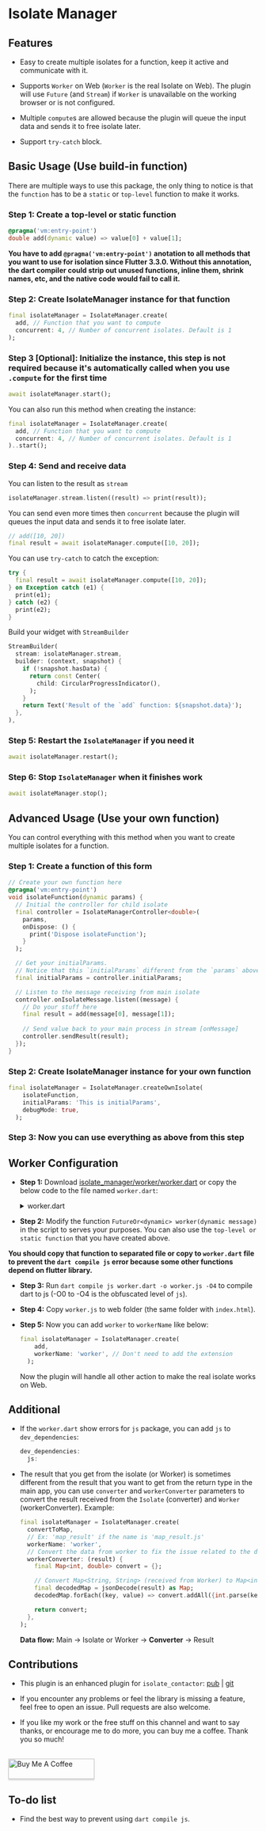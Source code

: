 # Isolate Manager

## **Features**

* Easy to create multiple isolates for a function, keep it active and communicate with it.

* Supports `Worker` on Web (`Worker` is the real Isolate on Web). The plugin will use `Future` (and `Stream`) if `Worker` is unavailable on the working browser or is not configured.

* Multiple `compute`s are allowed because the plugin will queue the input data and sends it to free isolate later.

* Support `try-catch` block.

## **Basic Usage** (Use build-in function)

There are multiple ways to use this package, the only thing to notice is that the `function` has to be a `static` or `top-level` function to make it works.

### **Step 1:** Create a top-level or static function

``` dart
@pragma('vm:entry-point')
double add(dynamic value) => value[0] + value[1];
```

**You have to add `@pragma('vm:entry-point')` anotation to all methods that you want to use for isolation since Flutter 3.3.0. Without this annotation, the dart compiler could strip out unused functions, inline them, shrink names, etc, and the native code would fail to call it.**

### **Step 2:** Create IsolateManager instance for that function

``` dart
final isolateManager = IsolateManager.create(
  add, // Function that you want to compute
  concurrent: 4, // Number of concurrent isolates. Default is 1
);
```

### **Step 3 [Optional]:** Initialize the instance, this step is not required because it's automatically called when you use `.compute` for the first time

``` dart
await isolateManager.start();
```

You can also run this method when creating the instance:

``` dart
final isolateManager = IsolateManager.create(
  add, // Function that you want to compute
  concurrent: 4, // Number of concurrent isolates. Default is 1
)..start();
```

### **Step 4:** Send and receive data

You can listen to the result as `stream`

``` dart
isolateManager.stream.listen((result) => print(result));
```

You can send even more times then `concurrent` because the plugin will queues the input data and sends it to free isolate later.

``` dart
// add([10, 20])
final result = await isolateManager.compute([10, 20]);
```

You can use `try-catch` to catch the exception:

``` dart
try {
  final result = await isolateManager.compute([10, 20]);
} on Exception catch (e1) {
  print(e1);
} catch (e2) {
  print(e2);
}
```

Build your widget with `StreamBuilder`

``` dart
StreamBuilder(
  stream: isolateManager.stream,
  builder: (context, snapshot) {
    if (!snapshot.hasData) {
      return const Center(
        child: CircularProgressIndicator(),
      );
    }
    return Text('Result of the `add` function: ${snapshot.data}');
  },
),
```

### **Step 5:** Restart the `IsolateManager` if you need it

``` dart
await isolateManager.restart();
```

### **Step 6:** Stop `IsolateManager` when it finishes work

``` dart
await isolateManager.stop();
```

## **Advanced Usage** (Use your own function)

You can control everything with this method when you want to create multiple isolates for a function.

### **Step 1:** Create a function of this form

``` dart
// Create your own function here
@pragma('vm:entry-point')
void isolateFunction(dynamic params) {
  // Initial the controller for child isolate
  final controller = IsolateManagerController<double>(
    params, 
    onDispose: () {
      print('Dispose isolateFunction');
    }
  );

  // Get your initialParams.
  // Notice that this `initialParams` different from the `params` above.
  final initialParams = controller.initialParams;

  // Listen to the message receiving from main isolate
  controller.onIsolateMessage.listen((message) {
    // Do your stuff here
    final result = add(message[0], message[1]);
    
    // Send value back to your main process in stream [onMessage]
    controller.sendResult(result);
  });
}
```

### **Step 2:** Create IsolateManager instance for your own function

``` dart
final isolateManager = IsolateManager.createOwnIsolate(
    isolateFunction,
    initialParams: 'This is initialParams',
    debugMode: true,
  );
```

### **Step 3:** Now you can use everything as above from this step

## Worker Configuration

* **Step 1:** Download [isolate_manager/worker/worker.dart](https://raw.githubusercontent.com/vursin/isolate_manager/main/worker/worker.dart) or copy the below code to the file named `worker.dart`:

  <details>
  
  <summary>worker.dart</summary>

  ``` dart
  // ignore_for_file: avoid_web_libraries_in_flutter, depend_on_referenced_packages

  import 'dart:async';
  import 'dart:convert';
  import 'dart:html' as html;
  import 'dart:js' as js;

  import 'package:isolate_contactor/src/utils/exception.dart';
  import 'package:js/js.dart' as pjs;
  import 'package:js/js_util.dart' as js_util;

  @pjs.JS('self')
  external dynamic get globalScopeSelf;

  /// dart compile js worker.dart -o worker.js -O4

  /// In most cases you don't need to modify this function
  main() {
    callbackToStream('onmessage', (html.MessageEvent e) {
      return js_util.getProperty(e, 'data');
    }).listen((message) async {
      final Completer completer = Completer();
      completer.future.then(
        (value) => jsSendMessage(value),
        onError: (err, stack) =>
            jsSendMessage(IsolateException(err, stack).toJson()),
      );
      try {
        completer.complete(worker(message));
      } catch (err, stack) {
        jsSendMessage(IsolateException(err, stack).toJson());
      }
    });
  }

  /// TODO: Modify your function here:
  ///
  ///  Do this if you need to throw an exception
  ///
  ///  You should only throw the `message` instead of a whole Object because it may
  ///  not show as expected when sending back to the main app.
  ///
  /// ``` dart
  ///  return throw 'This is an error that you need to catch in your main app';
  /// ```
  FutureOr<dynamic> worker(dynamic message) {
    // Best way to use this method is encoding the result to JSON
    // before sending to the main app, then you can decode it back to
    // the return type you want with `workerConverter`.
    return jsonEncode(message);
  }

  /// Internal function
  Stream<T> callbackToStream<J, T>(
      String name, T Function(J jsValue) unwrapValue) {
    var controller = StreamController<T>.broadcast(sync: true);
    js_util.setProperty(js.context['self'], name, js.allowInterop((J event) {
      controller.add(unwrapValue(event));
    }));
    return controller.stream;
  }

  /// Internal function
  void jsSendMessage(dynamic m) {
    js.context.callMethod('postMessage', [m]);
  }
  ```

  </details>

* **Step 2:** Modify the function `FutureOr<dynamic> worker(dynamic message)` in the script to serves your purposes. You can also use the `top-level or static function` that you have created above.

 **You should copy that function to separated file or copy to `worker.dart` file to prevent the `dart compile js` error because some other functions depend on flutter library.**

* **Step 3:** Run `dart compile js worker.dart -o worker.js -O4` to compile dart to js (-O0 to -O4 is the obfuscated level of `js`).
* **Step 4:** Copy `worker.js` to web folder (the same folder with `index.html`).
* **Step 5:** Now you can add `worker` to `workerName` like below:

  ``` dart
  final isolateManager = IsolateManager.create(
      add,
      workerName: 'worker', // Don't need to add the extension
    );
  ```

  Now the plugin will handle all other action to make the real isolate works on Web.

## Additional

* If the `worker.dart` show errors for `js` package, you can add `js` to `dev_dependencies`:
  
  ``` dart
  dev_dependencies:
    js:
  ```

* The result that you get from the isolate (or Worker) is sometimes different from the result that you want to get from the return type in the main app, you can use `converter` and `workerConverter` parameters to convert the result received from the `Isolate` (converter) and `Worker` (workerConverter). Example:

  ``` dart
  final isolateManager = IsolateManager.create(
    convertToMap,
    // Ex: 'map_result' if the name is 'map_result.js'
    workerName: 'worker',
    // Convert the data from worker to fix the issue related to the different data type between dart and js
    workerConverter: (result) {
      final Map<int, double> convert = {};

      // Convert Map<String, String> (received from Worker) to Map<int, double>
      final decodedMap = jsonDecode(result) as Map;
      decodedMap.forEach((key, value) => convert.addAll({int.parse(key): double.parse(value)}));

      return convert;
    },
  );
  ```

  **Data flow:** Main -> Isolate or Worker -> **Converter** -> Result

## Contributions

* This plugin is an enhanced plugin for `isolate_contactor`: [pub](https://pub.dev/packages/isolate_contactor) | [git](https://github.com/vursin/isolate_contactor)
* If you encounter any problems or feel the library is missing a feature, feel free to open an issue. Pull requests are also welcome.

* If you like my work or the free stuff on this channel and want to say thanks, or encourage me to do more, you can buy me a coffee. Thank you so much!
</br>
<a href="https://www.buymeacoffee.com/vursin" target="_blank"><img src="https://cdn.buymeacoffee.com/buttons/v2/default-blue.png" alt="Buy Me A Coffee" style="height: 41px !important;width: 174px !important;box-shadow: 0px 3px 2px 0px hex(190, 190, 190, 0.5) !important;-webkit-box-shadow: 0px 3px 2px 0px rgba(190, 190, 190, 0.5) !important;" >
</a>

## To-do list

* Find the best way to prevent using `dart compile js`.
